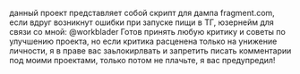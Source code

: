 данный проект представляет собой скрипт для дампа fragment.com, если вдруг возникнут ошибки при запуске пищи в ТГ, юзернейм для связи со мной: @workblader
Готов принять любую критику и советы по улучшению проекта, но если критика расценена только на унижение личности, я в праве вас заьлокирлвать и запретить писать комментарии под моими проектами, только потом не плачьте, я вас предупредил!
